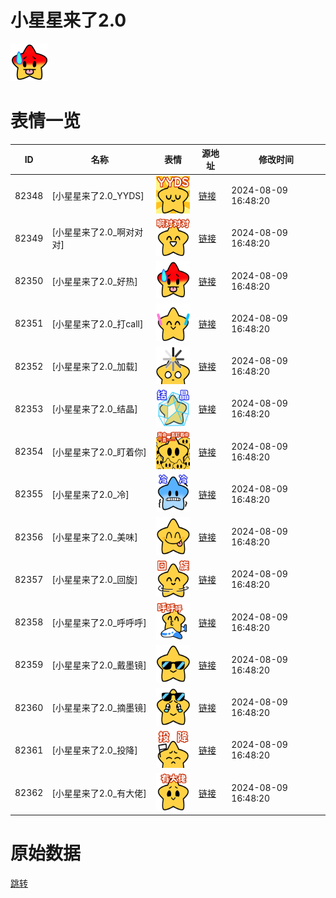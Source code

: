 # 小星星来了2.0

<img src="./cover.png" height="60" alt="cover" />

# 表情一览

|ID|名称|表情|源地址|修改时间|
|----|----|----|----|----|
|82348|[小星星来了2.0_YYDS]|<img src="./pic/082348_%5B小星星来了2.0_YYDS%5D.png" height="60" alt="YYDS"/>|[链接](https://i0.hdslb.com/bfs/garb/f55c05ddfd0943442aac6dfd85adc36b8bd18cbe.png)|2024-08-09 16:48:20|
|82349|[小星星来了2.0_啊对对对]|<img src="./pic/082349_%5B小星星来了2.0_啊对对对%5D.png" height="60" alt="啊对对对"/>|[链接](https://i0.hdslb.com/bfs/garb/f32879b1aeaf50a5ccfdf5b9317dc90a312a5626.png)|2024-08-09 16:48:20|
|82350|[小星星来了2.0_好热]|<img src="./pic/082350_%5B小星星来了2.0_好热%5D.png" height="60" alt="好热"/>|[链接](https://i0.hdslb.com/bfs/garb/f04f1d42e8cb7200f52444000066b19e2f307556.png)|2024-08-09 16:48:20|
|82351|[小星星来了2.0_打call]|<img src="./pic/082351_%5B小星星来了2.0_打call%5D.png" height="60" alt="打call"/>|[链接](https://i0.hdslb.com/bfs/garb/3c911c4cbbc44a780b52ed7589240b427dc7ac7a.png)|2024-08-09 16:48:20|
|82352|[小星星来了2.0_加载]|<img src="./pic/082352_%5B小星星来了2.0_加载%5D.png" height="60" alt="加载"/>|[链接](https://i0.hdslb.com/bfs/garb/e0522a9c5e54ef861b94458c5fd1b25366ab279b.png)|2024-08-09 16:48:20|
|82353|[小星星来了2.0_结晶]|<img src="./pic/082353_%5B小星星来了2.0_结晶%5D.png" height="60" alt="结晶"/>|[链接](https://i0.hdslb.com/bfs/garb/fcd011faf953e8793dfc1fcb6816cf8120460ad4.png)|2024-08-09 16:48:20|
|82354|[小星星来了2.0_盯着你]|<img src="./pic/082354_%5B小星星来了2.0_盯着你%5D.png" height="60" alt="盯着你"/>|[链接](https://i0.hdslb.com/bfs/garb/d7e9ae8c7e4c4d56053cf1aad175d02fa9fda721.png)|2024-08-09 16:48:20|
|82355|[小星星来了2.0_冷]|<img src="./pic/082355_%5B小星星来了2.0_冷%5D.png" height="60" alt="冷"/>|[链接](https://i0.hdslb.com/bfs/garb/04174406d234a188d9e10fdf17c64cfe038aeee5.png)|2024-08-09 16:48:20|
|82356|[小星星来了2.0_美味]|<img src="./pic/082356_%5B小星星来了2.0_美味%5D.png" height="60" alt="美味"/>|[链接](https://i0.hdslb.com/bfs/garb/1be503e09dcfe42c75ef29d0b810f437169a6c5b.png)|2024-08-09 16:48:20|
|82357|[小星星来了2.0_回旋]|<img src="./pic/082357_%5B小星星来了2.0_回旋%5D.png" height="60" alt="回旋"/>|[链接](https://i0.hdslb.com/bfs/garb/02d3eaf5991ac86af193b8f2cb319640cc1a886d.png)|2024-08-09 16:48:20|
|82358|[小星星来了2.0_呼呼呼]|<img src="./pic/082358_%5B小星星来了2.0_呼呼呼%5D.png" height="60" alt="呼呼呼"/>|[链接](https://i0.hdslb.com/bfs/garb/15abfacb87ead0bc7453fd0da10aa3017b6d49de.png)|2024-08-09 16:48:20|
|82359|[小星星来了2.0_戴墨镜]|<img src="./pic/082359_%5B小星星来了2.0_戴墨镜%5D.png" height="60" alt="戴墨镜"/>|[链接](https://i0.hdslb.com/bfs/garb/5a97ce6c6ab7a4a1b4f64ff68201b85cff645d98.png)|2024-08-09 16:48:20|
|82360|[小星星来了2.0_摘墨镜]|<img src="./pic/082360_%5B小星星来了2.0_摘墨镜%5D.png" height="60" alt="摘墨镜"/>|[链接](https://i0.hdslb.com/bfs/garb/99b2c65a29f894b80fa6ebe19891c232f57d5d60.png)|2024-08-09 16:48:20|
|82361|[小星星来了2.0_投降]|<img src="./pic/082361_%5B小星星来了2.0_投降%5D.png" height="60" alt="投降"/>|[链接](https://i0.hdslb.com/bfs/garb/8ff381307c2e552a2505c496ae3346c1ebbeb7d7.png)|2024-08-09 16:48:20|
|82362|[小星星来了2.0_有大佬]|<img src="./pic/082362_%5B小星星来了2.0_有大佬%5D.png" height="60" alt="有大佬"/>|[链接](https://i0.hdslb.com/bfs/garb/e7684ba4978bb65eb51753650030903c71ee53f0.png)|2024-08-09 16:48:20|

# 原始数据

[跳转](./raw.json)


